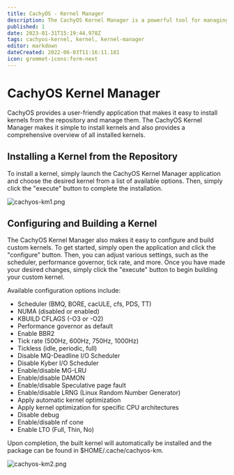 ```yaml
---
title: CachyOS - Kernel Manager
description: The CachyOS Kernel Manager is a powerful tool for managing kernels, allowing users to easily install or build custom kernels with ease.
published: 1
date: 2023-01-31T15:19:44.978Z
tags: cachyos-kernel, kernel, kernel-manager
editor: markdown
dateCreated: 2022-06-03T11:16:11.181
icon: grommet-icons:form-next
---
```

CachyOS Kernel Manager
======================

CachyOS provides a user-friendly application that makes it easy to install kernels from the repository and manage them.
The CachyOS Kernel Manager makes it simple to install kernels and also provides a comprehensive overview of all installed kernels.

Installing a Kernel from the Repository
---------------------------------------

To install a kernel, simply launch the CachyOS Kernel Manager application and choose the desired kernel from a list of available options.
Then, simply click the "execute" button to complete the installation.

![cachyos-km1.png](/Images/cachyos-km1.png)

Configuring and Building a Kernel
---------------------------------

The CachyOS Kernel Manager also makes it easy to configure and build custom kernels. To get started, simply open the application and click the "configure" button. Then, you can adjust various settings, such as the scheduler, performance governor, tick rate, and more. Once you have made your desired changes, simply click the "execute" button to begin building your custom kernel.

Available configuration options include:

*   Scheduler (BMQ, BORE, cacULE, cfs, PDS, TT)
*   NUMA (disabled or enabled)
*   KBUILD CFLAGS (-O3 or -O2)
*   Performance governor as default
*   Enable BBR2
*   Tick rate (500Hz, 600Hz, 750Hz, 1000Hz)
*   Tickless (idle, periodic, full)
*   Disable MQ-Deadline I/O Scheduler
*   Disable Kyber I/O Scheduler
*   Enable/disable MG-LRU
*   Enable/disable DAMON
*   Enable/disable Speculative page fault
*   Enable/disable LRNG (Linux Random Number Generator)
*   Apply automatic kernel optimization
*   Apply kernel optimization for specific CPU architectures
*   Disable debug
*   Enable/disable nf cone
*   Enable LTO (Full, Thin, No)

Upon completion, the built kernel will automatically be installed and the package can be found in $HOME/.cache/cachyos-km.

![cachyos-km2.png](/Images/cachyos-km2.png)
